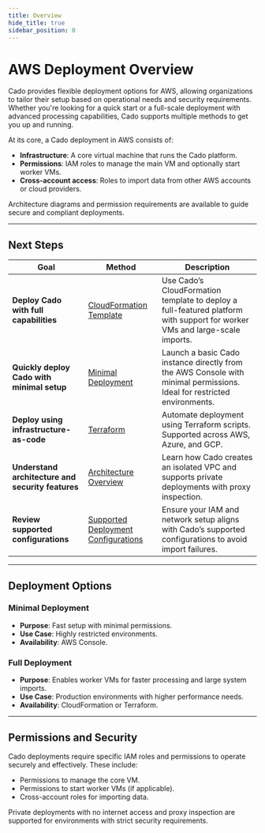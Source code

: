 ```yaml
---
title: Overview
hide_title: true
sidebar_position: 0
---
```


# AWS Deployment Overview

Cado provides flexible deployment options for AWS, allowing organizations to tailor their setup based on operational needs and security requirements. Whether you're looking for a quick start or a full-scale deployment with advanced processing capabilities, Cado supports multiple methods to get you up and running.

At its core, a Cado deployment in AWS consists of:

- **Infrastructure**: A core virtual machine that runs the Cado platform.
- **Permissions**: IAM roles to manage the main VM and optionally start worker VMs.
- **Cross-account access**: Roles to import data from other AWS accounts or cloud providers.

Architecture diagrams and permission requirements are available to guide secure and compliant deployments.

---

## Next Steps

| Goal | Method | Description |
|------|--------|-------------|
| **Deploy Cado with full capabilities** | [CloudFormation Template](https://docs.cadosecurity.com/cado/deploy/aws/cloudformation) | Use Cado’s CloudFormation template to deploy a full-featured platform with support for worker VMs and large-scale imports. |
| **Quickly deploy Cado with minimal setup** | [Minimal Deployment](https://docs.cadosecurity.com/cado/deploy/aws/aws_quick_deployment) | Launch a basic Cado instance directly from the AWS Console with minimal permissions. Ideal for restricted environments. |
| **Deploy using infrastructure-as-code** | [Terraform](https://docs.cadosecurity.com/cado/deploy/aws/terraform) | Automate deployment using Terraform scripts. Supported across AWS, Azure, and GCP. |
| **Understand architecture and security features** | [Architecture Overview](https://docs.cadosecurity.com/cado/deploy/aws/architecture) | Learn how Cado creates an isolated VPC and supports private deployments with proxy inspection. |
| **Review supported configurations** | [Supported Deployment Configurations](https://docs.cadosecurity.com/cado/deploy/supported) | Ensure your IAM and network setup aligns with Cado’s supported configurations to avoid import failures. |

---

## Deployment Options

### Minimal Deployment
- **Purpose**: Fast setup with minimal permissions.
- **Use Case**: Highly restricted environments.
- **Availability**: AWS Console.

### Full Deployment
- **Purpose**: Enables worker VMs for faster processing and large system imports.
- **Use Case**: Production environments with higher performance needs.
- **Availability**: CloudFormation or Terraform.

---

## Permissions and Security

Cado deployments require specific IAM roles and permissions to operate securely and effectively. These include:

- Permissions to manage the core VM.
- Permissions to start worker VMs (if applicable).
- Cross-account roles for importing data.

Private deployments with no internet access and proxy inspection are supported for environments with strict security requirements.
